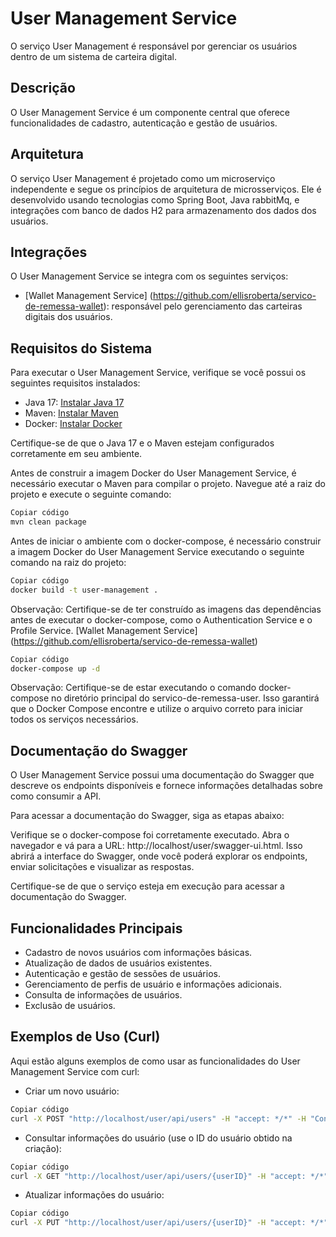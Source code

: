 # User Management Service
O serviço User Management é responsável por gerenciar os usuários dentro de um sistema de carteira digital.

## Descrição
O User Management Service é um componente central que oferece funcionalidades de cadastro, autenticação e gestão de usuários.

## Arquitetura
O serviço User Management é projetado como um microserviço independente e segue os princípios de arquitetura de microsserviços. 
Ele é desenvolvido usando tecnologias como Spring Boot, Java rabbitMq, e integrações com banco de dados H2 para armazenamento dos dados dos usuários.

## Integrações
O User Management Service se integra com os seguintes serviços:

- [Wallet Management Service] (https://github.com/ellisroberta/servico-de-remessa-wallet): responsável pelo gerenciamento das carteiras digitais dos usuários.

## Requisitos do Sistema
Para executar o User Management Service, verifique se você possui os seguintes requisitos instalados:

- Java 17: [Instalar Java 17](https://www.oracle.com/java/technologies/downloads/)
- Maven: [Instalar Maven](https://maven.apache.org/install.html)
- Docker: [Instalar Docker](https://docs.docker.com/get-docker/)

Certifique-se de que o Java 17 e o Maven estejam configurados corretamente em seu ambiente.

Antes de construir a imagem Docker do User Management Service, é necessário executar o Maven para compilar o projeto. Navegue até a raiz do projeto e execute o seguinte comando:

```bash
Copiar código
mvn clean package
```

Antes de iniciar o ambiente com o docker-compose, é necessário construir a imagem Docker do User Management Service executando o seguinte comando na raiz do projeto:

```bash
Copiar código
docker build -t user-management .
```

Observação: Certifique-se de ter construído as imagens das dependências antes de executar o docker-compose, como o Authentication Service e o Profile Service.
[Wallet Management Service] (https://github.com/ellisroberta/servico-de-remessa-wallet)

```bash
Copiar código
docker-compose up -d
```

Observação: Certifique-se de estar executando o comando docker-compose no diretório principal do servico-de-remessa-user. 
Isso garantirá que o Docker Compose encontre e utilize o arquivo correto para iniciar todos os serviços necessários.

## Documentação do Swagger
O User Management Service possui uma documentação do Swagger que descreve os endpoints disponíveis e fornece informações detalhadas sobre como consumir a API.

Para acessar a documentação do Swagger, siga as etapas abaixo:

Verifique se o docker-compose foi corretamente executado.
Abra o navegador e vá para a URL: http://localhost/user/swagger-ui.html.
Isso abrirá a interface do Swagger, onde você poderá explorar os endpoints, enviar solicitações e visualizar as respostas.

Certifique-se de que o serviço esteja em execução para acessar a documentação do Swagger.

## Funcionalidades Principais
- Cadastro de novos usuários com informações básicas.
- Atualização de dados de usuários existentes.
- Autenticação e gestão de sessões de usuários.
- Gerenciamento de perfis de usuário e informações adicionais.
- Consulta de informações de usuários.
- Exclusão de usuários.

## Exemplos de Uso (Curl)
Aqui estão alguns exemplos de como usar as funcionalidades do User Management Service com curl:

- Criar um novo usuário:

```bash
Copiar código
curl -X POST "http://localhost/user/api/users" -H "accept: */*" -H "Content-Type: application/json" -d "{ \"fullName\": \"Nome Completo\", \"email\": \"email@exemplo.com\", \"password\": \"senha123\", \"cpf\": \"01234567890\"}"
```

- Consultar informações do usuário (use o ID do usuário obtido na criação):

```bash
Copiar código
curl -X GET "http://localhost/user/api/users/{userID}" -H "accept: */*"
```

- Atualizar informações do usuário:

```bash
Copiar código
curl -X PUT "http://localhost/user/api/users/{userID}" -H "accept: */*" -H "Content-Type: a
```